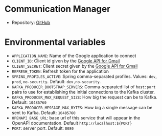 # Communication Manager

- Repository: [GitHub](https://github.com/polito-WAII-2024/lab4-g13)

# Environmental variables

- `APPLICATION_NAME`: Name of the Google application to connect
- `CLIENT_ID`: Client id given by the [Google API for Gmail][gmail-api]
- `CLIENT_SECRET`: Client secret given by the [Google API for Gmail][gmail-api]
- `REFRESH_TOKEN`: Refresh token for the application
- `SPRING_PROFILES_ACTIVE`: Spring comma-separated profiles. Values: `dev`, `prod`, `no-security`.
  Default: `dev,no-security`.
- `KAFKA_PRODUCER_BOOTSTRAP_SERVERS`: Comma-separated list of `host:port` pairs to use for establishing the initial
  connections to the Kafka cluster.
- `KAFKA_PRODUCER_MAX_REQUEST_SIZE`: How big the request can be to Kafka. Default: `10485760`
- `KAFKA_PRODUCER_MESSAGE_MAX_BYTES`: How big a single message can be sent to Kafka. Default: `10485760`
- `OPENAPI_BASE_URL`: base url of this service that will appear in the OpenAPI documentation.
  Default `http://localhost:${PORT}`
- `PORT`: server port. Default: `8080`

[crm]: https://hub.docker.com/r/wa2group13/crm

[ds]: https://console.cloud.google.com/apis/library/gmail.googleapis.com

[gmail-api]: https://console.cloud.google.com/apis/library/gmail.googleapis.com